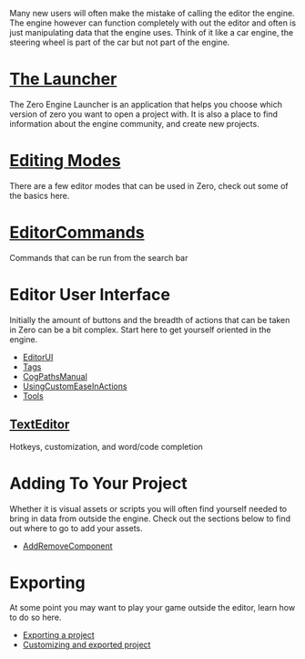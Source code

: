 Many new users will often make the mistake of calling the editor the engine. The engine however can function completely with out the editor and often is just manipulating data that the engine uses. Think of it like a car engine, the steering wheel is part of the car but not part of the engine.

 # [The Launcher](https://github.com/ArendDanielek/ZeroDocsTest/blob/master/zero_editor_documentation/ZeroManual/Editor/Launcher.markdown)
The Zero Engine Launcher is an application that helps you choose which version of zero you want to open a project with. It is also a place to find information about the engine community, and create new projects.

 # [Editing Modes](https://github.com/ArendDanielek/ZeroDocsTest/blob/master/zero_editor_documentation/ZeroManual/Editor/EditMode.markdown)
There are a few editor modes that can be used in Zero, check out some of the basics here.

 #  [EditorCommands](https://github.com/ArendDanielek/ZeroDocsTest/blob/master/zero_editor_documentation/ZeroManual/Editor/EditorCommands.markdown)
Commands that can be run from the search bar

 # Editor User Interface
Initially the amount of buttons and the breadth of actions that can be taken in Zero can be a bit complex. Start here to get yourself oriented in the engine.
- [EditorUI](https://github.com/ArendDanielek/ZeroDocsTest/blob/master/zero_editor_documentation/ZeroManual/Editor/EditorUI.markdown)
- [Tags](https://github.com/ArendDanielek/ZeroDocsTest/blob/master/zero_editor_documentation/ZeroManual/Editor/Tags.markdown)
- [CogPathsManual](https://github.com/ArendDanielek/ZeroDocsTest/blob/master/zero_editor_documentation/ZeroManual/Editor/CogPathsManual.markdown)
- [UsingCustomEaseInActions](https://github.com/ArendDanielek/ZeroDocsTest/blob/master/zero_editor_documentation/ZeroManual/Editor/UsingCustomEaseInActions.markdown)
- [Tools](https://github.com/ArendDanielek/ZeroDocsTest/blob/master/zero_editor_documentation/ZeroManual/Editor/Tools.markdown)

 ## [TextEditor](https://github.com/ArendDanielek/ZeroDocsTest/blob/master/zero_editor_documentation/ZeroManual/Editor/TextEditor.markdown)
Hotkeys, customization, and word/code completion
 # Adding To Your Project


Whether it is visual assets or scripts you will often find yourself needed to bring in data from outside the engine. Check out the sections below to find out where to go to add your assets.
- [AddRemoveComponent](https://github.com/ArendDanielek/ZeroDocsTest/blob/master/zero_editor_documentation/ZeroManual/Editor/AddRemoveComponent.markdown)

 # Exporting


At some point you may want to play your game outside the editor, learn how to do so here.
- [Exporting a project](https://github.com/ArendDanielek/ZeroDocsTest/blob/master/zero_editor_documentation/ZeroManual/Editor/ExportAnProject.markdown)
- [Customizing and exported project](https://github.com/ArendDanielek/ZeroDocsTest/blob/master/zero_editor_documentation/ZeroManual/Editor/CustomizeExportedGame.markdown)
 
  
  
  
  
  
  
  

 